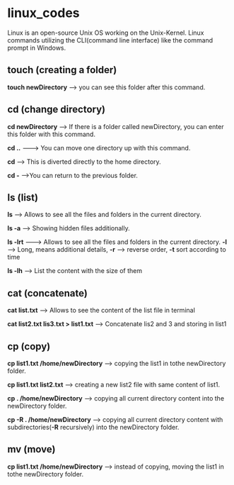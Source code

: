 # **linux_codes**

Linux is an open-source Unix OS working on the Unix-Kernel.
Linux commands utilizing the CLI(command line interface) like the command prompt in Windows.

## **touch** (creating a folder)

**touch newDirectory** --> you can see this folder after this command.

## **cd** (change directory)

**cd newDirectory** --> If there is a folder called newDirectory, you can enter this folder with this command.

**cd ..** ---> You can move one directory up with this command.

**cd**  --> This is diverted directly to the home directory.

**cd -** -->You can return to the previous folder.

## **ls** (list)
**ls**  --> Allows to see all the files and folders in the current directory.

**ls -a** --> Showing hidden files additionally.

**ls -lrt**  ---> Allows to see all the files and folders in the current directory. **-l** --> Long, means additional details, **-r** --> reverse order, **-t** sort according to time

**ls -lh**  --> List the content with the size of them

## **cat** (concatenate)

**cat list.txt** --> Allows to see the content of the list file in terminal

**cat list2.txt lis3.txt > list1.txt** --> Concatenate lis2 and 3 and storing in list1

## **cp** (copy)

**cp list1.txt /home/newDirectory** --> copying the list1 in tothe newDirectory folder.

**cp list1.txt list2.txt** --> creating a new list2 file with same content of list1.

**cp . /home/newDirectory** --> copying all current directory content into the newDirectory folder.

**cp -R . /home/newDirectory** --> copying all current directory content with subdirectories(**-R** recursively) into the newDirectory folder.

## **mv** (move)

**cp list1.txt /home/newDirectory** --> instead of copying, moving the list1 in tothe newDirectory folder.



